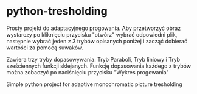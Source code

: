 # python-tresholding

Prosty projekt do adaptacyjnego progowania.
Aby przetworzyć obraz wystarczy po kliknięciu przycisku "otwórz" wybrać odpowiedni plik, następnie wybrać jeden z 3 trybów opisanych poniżej i zacząć dobierać wartości za pomocą suwaków.

Zawiera trzy tryby dopasowywania: Tryb Paraboli, Tryb liniowy i Tryb sześciennych funkcji sklejanych.
Funkcję dopasowania każdego z trybów można zobaczyć po naciśnięciu przycisku "Wykres progowania"



Simple python project for adaptive monochromatic picture tresholding
